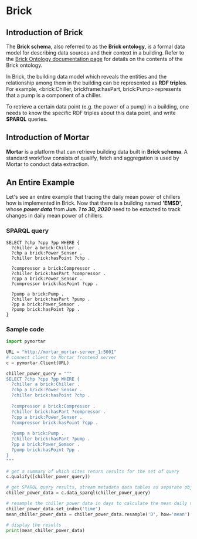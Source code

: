 # Brick

## Introduction of Brick

The **Brick schema**, also referred to as the **Brick ontology**, is a formal data model for describing data sources and their context in a building. Refer to the [Brick Ontology documentation page][brick] for details on the contents of the Brick ontology.

In Brick, the building data model which reveals the entities and the relationship among them in the building can be represented as **RDF triples**. For example, <brick:Chiller, brickframe:hasPart, brick:Pump> represents that a pump is a component of a chiller.

To retrieve a certain data point (e.g. the power of a pump) in a building, one needs to know the specific RDF triples about this data point, and write **SPARQL** queries.

## Introduction of Mortar

**Mortar** is a platform that can retrieve building data built in **Brick schema**. A standard workflow consists of qualify, fetch and aggregation is used by Mortar to conduct data extraction.

## An Entire Example

Let's see an entire example that tracing the daily mean power of chillers how is implemented in Brick. Now that there is a building named **\'EMSD\'**, whose ***power data*** from ***Jun. 1 to 30, 2020*** need to be extacted to track changes in daily mean power of chillers.

### SPARQL query

`SELECT ?chp ?cpp ?pp WHERE {`\
`  ?chiller a brick:Chiller .`\
`  ?chp a brick:Power_Sensor .`\
`  ?chiller brick:hasPoint ?chp .`
  
`  ?compressor a brick:Compressor .`\
`  ?chiller brick:hasPart ?compressor .`\
`  ?cpp a brick:Power_Sensor .`\
`  ?compressor brick:hasPoint ?cpp .`
  
`  ?pump a brick:Pump .`\
`  ?chiller brick:hasPart ?pump .`\
`  ?pp a brick:Power_Semsor .`\
`  ?pump brick:hasPoint ?pp .`\
`}`

### Sample code


```python
import pymortar

URL = "http://mortar_mortar-server_1:5001"
# connect client to Mortar frontend server
c = pymortar.Client(URL)

chiller_power_query = """
SELECT ?chp ?cpp ?pp WHERE {
  ?chiller a brick:Chiller .
  ?chp a brick:Power_Sensor .
  ?chiller brick:hasPoint ?chp .
  
  ?compressor a brick:Compressor .
  ?chiller brick:hasPart ?compressor .
  ?cpp a brick:Power_Sensor .
  ?compressor brick:hasPoint ?cpp .
  
  ?pump a brick:Pump .
  ?chiller brick:hasPart ?pump .
  ?pp a brick:Power_Semsor .
  ?pump brick:hasPoint ?pp .
}
"""

# get a summary of which sites return results for the set of query
c.qualify([chiller_power_query])

# get SPARQL query results, stream metadata data tables as separate objects
chiller_power_data = c.data_sparql(chiller_power_query)

# resample the chiller power data in days to calculate the mean daily value
chiller_power_data.set_index('time')
mean_chiller_power_data = chiller_power_data.resample('D', how='mean')

# display the results
print(mean_chiller_power_data)
```
[brick]:https://brickschema.org/ontology/
